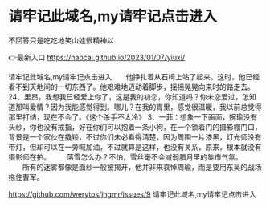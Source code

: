 # 请牢记此域名,my请牢记点击进入
不回答只是吃吃地笑山娃很精神以

👉最新入口 https://naocai.github.io/2023/01/07/yiuxi/

请牢记此域名,my请牢记点击进入　　他挣扎着从石椅上站了起来。这时，他已经看不到天地间的一切东西了。他艰难地迈动着脚步，摇摇晃晃向来时的路走去。
	24、里昂，我想我已经爱上你了，这是我的初恋，你知道吗？你未恋爱过，怎知道那叫爱情？因为我能感觉得到。哪儿？在我的胃里，感觉很温暖，我以前总觉得那里打结，现在不会了。《这个杀手不太冷》
3、一菲：想象一下画面，婉瑜没有头纱，你也没有戒指，好在你们可以抱着一条小狗，在一个锁着门的摄影棚门口，背景是一个家伙在撬锁，不过你们未必看得清楚，因为周围一片漆黑，灯光师没有带灯，但却可以在一旁喊加油，不过就算是这样，也没有关系，原来，根本就没有摄影师在拍。
　　落雪怎么办？不怕，雪丝毫不会减弱腊月里的集市气氛。
　　所有的迷雾都像是面纱一般被揭开，他并非来哀悼周瑜，而是要用东吴的战场拖住曹军。

https://github.com/werytos/jhgmr/issues/9
请牢记此域名,my请牢记点击进入
